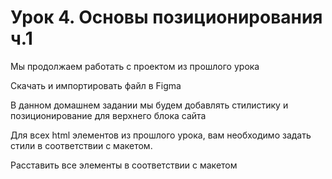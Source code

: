 # Урок 4. Основы позиционирования ч.1
Мы продолжаем работать с проектом из прошлого урока

Скачать и импортировать файл в Figma

В данном домашнем задании мы будем добавлять стилистику и позиционирование для верхнего блока сайта

Для всех html элементов из прошлого урока, вам необходимо задать стили в соответствии с макетом.

Расставить все элементы в соответствии с макетом